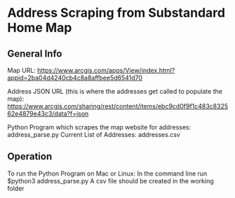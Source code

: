 # Address Scraping from Substandard Home Map

## General Info
Map URL: https://www.arcgis.com/apps/View/index.html?appid=2ba04d4240cb4c8a8affbee5d6541d70

Address JSON URL (this is where the addresses get called to populate the map):
https://www.arcgis.com/sharing/rest/content/items/ebc9cd0f9f1c483c832562e4879e43c3/data?f=json

Python Program which scrapes the map website for addresses: address_parse.py
Current List of Addresses: addresses.csv

## Operation
To run the Python Program on Mac or Linux:
In the command line run
$python3 address_parse.py
A csv file should be created in the working folder
